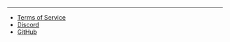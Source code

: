 <div id="footer">
<hr class="rounded">

- [Terms of Service](https://krew.io/tos.txt)
- [Discord](https://discord.gg/7epmR5Uy65)
- [GitHub](https://github.com/Krew-io/Wiki)
</div>

